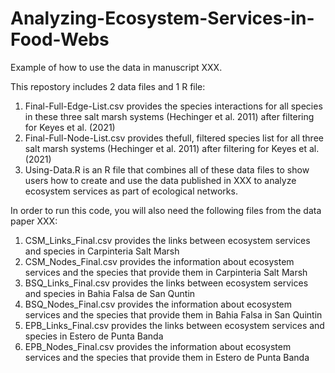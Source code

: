 # Analyzing-Ecosystem-Services-in-Food-Webs
Example of how to use the data in manuscript XXX.

This repostory includes 2 data files and 1 R file:
1. Final-Full-Edge-List.csv provides the species interactions for all species in these three salt marsh systems (Hechinger et al. 2011) after filtering for Keyes et al. (2021)
2. Final-Full-Node-List.csv provides thefull, filtered species list for all three salt marsh systems (Hechinger et al. 2011) after filtering for Keyes et al. (2021)
2. Using-Data.R is an R file that combines all of these data files to show users how to create and use the data published in XXX to analyze ecosystem services as part of ecological networks.


In order to run this code, you will also need the following files from the data paper XXX:
1. CSM_Links_Final.csv provides the links between ecosystem services and species in Carpinteria Salt Marsh
2. CSM_Nodes_Final.csv provides the information about ecosystem services and the species that provide them in Carpinteria Salt Marsh
3. BSQ_Links_Final.csv provides the links between ecosystem services and species in Bahia Falsa de San Quntin
4. BSQ_Nodes_Final.csv provides the information about ecosystem services and the species that provide them in Bahia Falsa in San Quintin
5. EPB_Links_Final.csv provides the links between ecosystem services and species in Estero de Punta Banda
6. EPB_Nodes_Final.csv provides the information about ecosystem services and the species that provide them in Estero de Punta Banda
